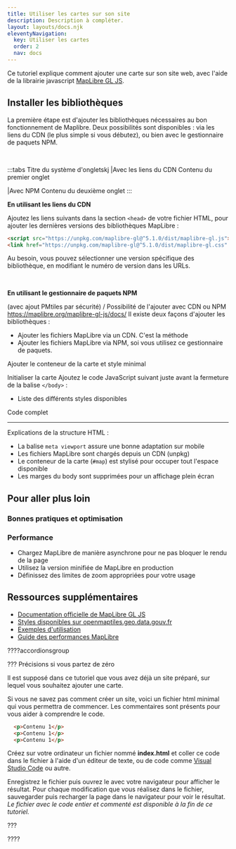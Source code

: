 ```yaml
---
title: Utiliser les cartes sur son site
description: Description à compléter.
layout: layouts/docs.njk
eleventyNavigation:
  key: Utiliser les cartes
  order: 2
  nav: docs
---
```


Ce tutoriel explique comment ajouter une carte sur son site web, avec l'aide de la librairie javascript [MapLibre GL JS](https://maplibre.org). 

## Installer les bibliothèques

La première étape est d'ajouter les bibliothèques nécessaires au bon fonctionnement de Maplibre. Deux possibilités sont disponibles : via les liens du CDN (le plus simple si vous débutez), ou bien avec le gestionnaire de paquets NPM.

<br>

:::tabs Titre du système d'ongletskj
|Avec les liens du CDN
Contenu du premier onglet

|Avec NPM
Contenu du deuxième onglet
:::


**En utilisant les liens du CDN**

Ajoutez les liens suivants dans la section `<head>` de votre fichier HTML, pour ajouter les dernières versions des bibliothèques MapLibre :
```html
<script src="https://unpkg.com/maplibre-gl@^5.1.0/dist/maplibre-gl.js"></script>
<link href="https://unpkg.com/maplibre-gl@^5.1.0/dist/maplibre-gl.css" rel="stylesheet" />
```
Au besoin, vous pouvez sélectionner une version spécifique des bibliothèque, en modifiant le numéro de version dans les URLs.

<br>

**En utilisant le gestionnaire de paquets NPM**



(avec ajout PMtiles par sécurité) / Possibilité de l'ajouter avec CDN ou NPM https://maplibre.org/maplibre-gl-js/docs/ 
Il existe deux façons d'ajouter les bibliothèques :
- Ajouter les fichiers MapLibre via un CDN. C'est la méthode
- Ajouter les fichiers MapLibre via NPM, soi vous  utilisez ce gestionnaire de paquets.
  

Ajouter le conteneur de la carte et style minimal


Initialiser la carte
Ajoutez le code JavaScript suivant juste avant la fermeture de la balise `</body>` :
- Liste des différents styles disponibles


Code complet

---

Explications de la structure HTML :
- La balise `meta viewport` assure une bonne adaptation sur mobile
- Les fichiers MapLibre sont chargés depuis un CDN (unpkg)
- Le conteneur de la carte (`#map`) est stylisé pour occuper tout l'espace disponible
- Les marges du body sont supprimées pour un affichage plein écran



## Pour aller plus loin

### Bonnes pratiques et optimisation

### Performance
- Chargez MapLibre de manière asynchrone pour ne pas bloquer le rendu de la page
- Utilisez la version minifiée de MapLibre en production
- Définissez des limites de zoom appropriées pour votre usage


## Ressources supplémentaires

- [Documentation officielle de MapLibre GL JS](https://maplibre.org/maplibre-gl-js-docs/api/)
- [Styles disponibles sur openmaptiles.geo.data.gouv.fr](https://openmaptiles.geo.data.gouv.fr/)
- [Exemples d'utilisation](https://maplibre.org/maplibre-gl-js-docs/example/)
- [Guide des performances MapLibre](https://maplibre.org/maplibre-gl-js-docs/api/performance/)

????accordionsgroup

??? Précisions si vous partez de zéro

Il est supposé dans ce tutoriel que vous avez déjà un site préparé, sur lequel vous souhaitez ajouter une carte. 

Si vous ne savez pas comment créer un site, voici un fichier html minimal qui vous permettra de commencer. Les commentaires sont présents pour vous aider à comprendre le code. 

```html
  <p>Contenu 1</p>
  <p>Contenu 1</p>
  <p>Contenu 1</p>
```

Créez sur votre ordinateur un fichier nommé **index.html** et coller ce code dans le fichier à l'aide d'un éditeur de texte, ou de code comme [Visual Studio Code](https://code.visualstudio.com/) ou autre. 

Enregistrez le fichier puis ouvrez le avec votre navigateur pour afficher le résultat. Pour chaque modification que vous réalisez dans le fichier, sauvegarder puis recharger la page dans le navigateur pour voir le résultat.
*Le fichier avec le code entier et commenté est disponible à la fin de ce tutoriel.*

???

????  